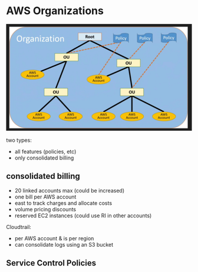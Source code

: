# AWS Organizations

![alt](./images/organizations.png)

two types:
* all features (policies, etc)
* only consolidated billing

##  consolidated billing

- 20 linked accounts max (could be increased)
- one bill per AWS account
- east to track charges and allocate costs
- volume pricing discounts
- reserved EC2 instances (could use RI in other accounts)

Cloudtrail:
- per AWS account & is per region
- can consolidate logs using an S3 bucket

## Service Control Policies